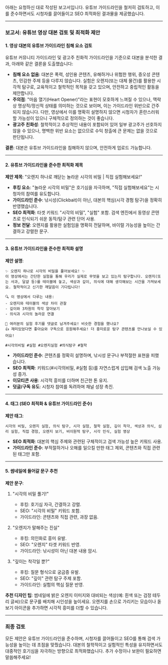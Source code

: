 아래는 요청하신 대로 작성된 보고서입니다. 유튜브 가이드라인을 철저히 검토하고, 이를 준수하면서도 시청자를 끌어들이고 SEO 최적화된 결과물을 제공했습니다.

---

### 보고서: 유튜브 영상 대본 검토 및 최적화 제안

#### 1. 영상 대본의 유튜브 가이드라인 침해 요소 검토
유튜브 커뮤니티 가이드라인 및 광고주 친화적 가이드라인을 기준으로 대본을 분석한 결과, 아래와 같은 결론을 도출했습니다:
- **침해 요소 없음**: 대본은 폭력, 성인용 콘텐츠, 유해하거나 위험한 행위, 증오성 콘텐츠, 민감한 주제 등을 다루지 않습니다. 실험은 오렌지(또는 대체 물건)를 활용한 시각적 탐구로, 교육적이고 철학적인 목적을 갖고 있으며, 안전하고 중립적인 활동을 제안합니다.
- **주의점**: "마음 열기(Heart Opener)"라는 표현이 모호하게 느껴질 수 있으나, 맥락상 명상적/정신적 상태를 의미하는 것으로 보이며, 이는 가이드라인 위반으로 간주되지 않습니다. 다만, 영상에서 이를 명확히 설명하지 않으면 시청자가 혼란스러워할 가능성이 있으니 구체적으로 정의하는 것이 좋습니다.
- **광고주 친화성**: 철학적이고 추상적인 내용이 포함되어 있어 일부 광고주가 선호하지 않을 수 있으나, 명백한 위반 요소는 없으므로 수익 창출에 큰 문제는 없을 것으로 판단됩니다.

**결론**: 대본은 유튜브 가이드라인을 침해하지 않으며, 안전하게 업로드 가능합니다.

---

#### 2. 유튜브 가이드라인을 준수한 최적화 제목
**제안 제목**: "오렌지 하나로 깨닫는 놀라운 시각의 비밀 | 직접 실험해보세요!"  
- **후킹 요소**: "놀라운 시각의 비밀"은 호기심을 자극하며, "직접 실험해보세요"는 시청자의 참여를 유도합니다.
- **가이드라인 준수**: 낚시성(Clickbait)이 아닌, 대본의 핵심(시각 경험 탐구)을 정확히 반영했습니다.
- **SEO 최적화**: 타겟 키워드 "시각의 비밀", "실험" 포함. 검색 엔진에서 동영상 콘텐츠로 인식되기 쉬운 동작/탐구 관련 단어 사용.
- **정보 전달**: 오렌지를 활용한 실험임을 명확히 전달하며, 바이럴 가능성을 높이는 간결하고 강렬한 문구.

---

#### 3. 유튜브 가이드라인을 준수한 최적화 설명
**제안 설명**:  
```
✨ 오렌지 하나로 시각의 비밀을 풀어보세요! ✨  
이 영상에서는 간단한 실험을 통해 우리가 실제로 무엇을 보고 있는지 탐구합니다. 오렌지(또는 사과, 달걀 등)를 테이블에 놓고, 색상과 깊이, 의식에 대해 생각해보는 시간을 가져보세요. 철학적이고 신기한 깨달음이 기다립니다!  

🔍 이 영상에서 다루는 내용:  
- 오렌지와 테이블의 색상 차이 관찰  
- 깊이와 3차원의 착각 알아보기  
- 의식과 시각의 놀라운 연결  

💬 여러분의 실험 후기를 댓글로 남겨주세요! 비슷한 경험을 했나요?  
👍 재미있었다면 좋아요와 구독으로 응원해주세요! 더 흥미로운 탐구 콘텐츠를 만나보실 수 있어요!  

#시각의비밀 #실험 #오렌지실험 #의식탐구 #철학
```

- **가이드라인 준수**: 콘텐츠를 정확히 설명하며, 낚시성 문구나 부적절한 표현을 피했습니다.
- **SEO 최적화**: 키워드(#시각의비밀, #실험 등)를 자연스럽게 삽입해 검색 노출 가능성 증가.
- **이모티콘 사용**: 시각적 흥미를 더하며 친근한 톤 유지.
- **덧글/구독 유도**: 시청자 참여를 독려하며 채널 성장 촉진.

---

#### 4. 태그 (SEO 최적화 & 유튜브 가이드라인 준수)
**제안 태그**:  
```
시각의 비밀, 오렌지 실험, 의식 탐구, 시각 실험, 철학 실험, 깊이 착각, 색상과 의식, 심리 실험, 직접 경험, 오렌지 보기, 비이원적 탐구, 시각 인식, 실험 영상
```

- **SEO 최적화**: 대본의 핵심 주제와 관련된 구체적이고 검색 가능성 높은 키워드 사용.
- **가이드라인 준수**: 부적절하거나 오해를 일으킬 만한 태그 제외, 콘텐츠와 직접 관련된 태그만 포함.

---

#### 5. 썸네일에 들어갈 문구 추천
**제안 문구**:  
1. "시각의 비밀 풀기!"  
   - 후킹: 호기심 자극, 간결하고 강렬.
   - SEO: "시각의 비밀" 키워드 포함.
   - 가이드라인: 콘텐츠와 직접 관련, 과장 없음.

2. "오렌지가 말해주는 진실"  
   - 후킹: 의인화로 흥미 유발.
   - SEO: "오렌지" 타겟 키워드 반영.
   - 가이드라인: 낚시성이 아닌 대본 내용 암시.

3. "깊이는 착각일 뿐?"  
   - 후킹: 질문 형식으로 궁금증 유발.
   - SEO: "깊이" 관련 탐구 주제 포함.
   - 가이드라인: 실험의 핵심 질문 반영.

**추천 디자인 팁**: 썸네일에 밝은 오렌지 이미지와 대비되는 색상(예: 흰색 또는 검정 테두리 글씨)으로 문구를 배치해 시인성을 높이세요. 오렌지를 손으로 가리키는 모습이나 돋보기 아이콘을 추가하면 시각적 흥미를 더할 수 있습니다.

---

### 최종 검토
모든 제안은 유튜브 가이드라인을 준수하며, 시청자를 끌어들이고 SEO를 통해 검색 가능성을 높이는 데 초점을 맞췄습니다. 대본의 철학적이고 실험적인 특성을 유지하면서도 대중적인 호기심을 자극하는 방향으로 최적화했습니다. 추가 수정이나 보완이 필요하면 말씀해주세요!